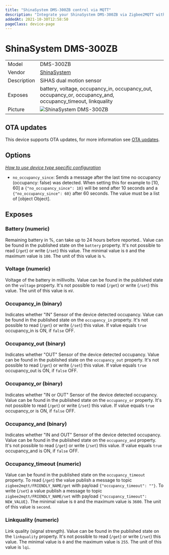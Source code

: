 ```yaml
---
title: "ShinaSystem DMS-300ZB control via MQTT"
description: "Integrate your ShinaSystem DMS-300ZB via Zigbee2MQTT with whatever smart home infrastructure you are using without the vendor's bridge or gateway."
addedAt: 2021-10-30T12:58:50
pageClass: device-page
---
```


<!-- !!!! -->
<!-- ATTENTION: This file is auto-generated through docgen! -->
<!-- You can only edit the "Notes"-Section between the two comment lines "Notes BEGIN" and "Notes END". -->
<!-- Do not use h1 or h2 heading within "## Notes"-Section. -->
<!-- !!!! -->

# ShinaSystem DMS-300ZB

|     |     |
|-----|-----|
| Model | DMS-300ZB  |
| Vendor  | [ShinaSystem](/supported-devices/#v=ShinaSystem)  |
| Description | SiHAS dual motion sensor |
| Exposes | battery, voltage, occupancy_in, occupancy_out, occupancy_or, occupancy_and, occupancy_timeout, linkquality |
| Picture | ![ShinaSystem DMS-300ZB](https://www.zigbee2mqtt.io/images/devices/DMS-300ZB.jpg) |


<!-- Notes BEGIN: You can edit here. Add "## Notes" headline if not already present. -->


<!-- Notes END: Do not edit below this line -->


## OTA updates
This device supports OTA updates, for more information see [OTA updates](../guide/usage/ota_updates.md).


## Options
*[How to use device type specific configuration](../guide/configuration/devices-groups.md#specific-device-options)*

* `no_occupancy_since`: Sends a message after the last time no occupancy (occupancy: false) was detected. When setting this for example to [10, 60] a `{"no_occupancy_since": 10}` will be send after 10 seconds and a `{"no_occupancy_since": 60}` after 60 seconds. The value must be a list of [object Object].


## Exposes

### Battery (numeric)
Remaining battery in %, can take up to 24 hours before reported..
Value can be found in the published state on the `battery` property.
It's not possible to read (`/get`) or write (`/set`) this value.
The minimal value is `0` and the maximum value is `100`.
The unit of this value is `%`.

### Voltage (numeric)
Voltage of the battery in millivolts.
Value can be found in the published state on the `voltage` property.
It's not possible to read (`/get`) or write (`/set`) this value.
The unit of this value is `mV`.

### Occupancy_in (binary)
Indicates whether "IN" Sensor of the device detected occupancy.
Value can be found in the published state on the `occupancy_in` property.
It's not possible to read (`/get`) or write (`/set`) this value.
If value equals `true` occupancy_in is ON, if `false` OFF.

### Occupancy_out (binary)
Indicates whether "OUT" Sensor of the device detected occupancy.
Value can be found in the published state on the `occupancy_out` property.
It's not possible to read (`/get`) or write (`/set`) this value.
If value equals `true` occupancy_out is ON, if `false` OFF.

### Occupancy_or (binary)
Indicates whether "IN or OUT" Sensor of the device detected occupancy.
Value can be found in the published state on the `occupancy_or` property.
It's not possible to read (`/get`) or write (`/set`) this value.
If value equals `true` occupancy_or is ON, if `false` OFF.

### Occupancy_and (binary)
Indicates whether "IN and OUT" Sensor of the device detected occupancy.
Value can be found in the published state on the `occupancy_and` property.
It's not possible to read (`/get`) or write (`/set`) this value.
If value equals `true` occupancy_and is ON, if `false` OFF.

### Occupancy_timeout (numeric)
Value can be found in the published state on the `occupancy_timeout` property.
To read (`/get`) the value publish a message to topic `zigbee2mqtt/FRIENDLY_NAME/get` with payload `{"occupancy_timeout": ""}`.
To write (`/set`) a value publish a message to topic `zigbee2mqtt/FRIENDLY_NAME/set` with payload `{"occupancy_timeout": NEW_VALUE}`.
The minimal value is `0` and the maximum value is `3600`.
The unit of this value is `second`.

### Linkquality (numeric)
Link quality (signal strength).
Value can be found in the published state on the `linkquality` property.
It's not possible to read (`/get`) or write (`/set`) this value.
The minimal value is `0` and the maximum value is `255`.
The unit of this value is `lqi`.

